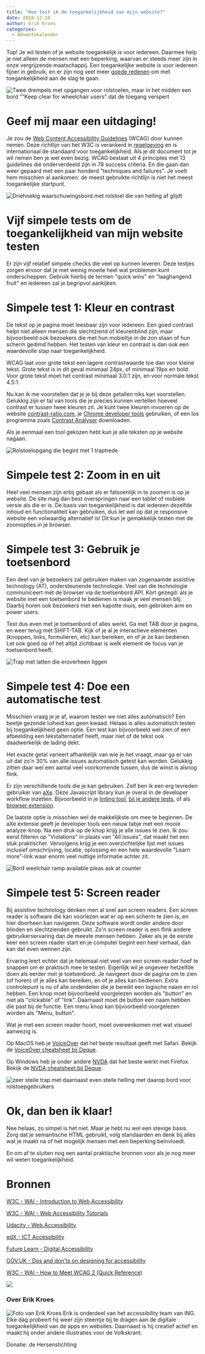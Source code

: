 ```yaml
---
title: "Hoe test ik de toegankelijkheid van mijn website?"
date: 2018-12-10
author: Erik Kroes
categories: 
  - Adventskalender
---
```

Top! Je wil testen of je website toegankelijk is voor iedereen. Daarmee help je niet alleen de mensen met een beperking, waarvan er steeds meer zijn in onze vergrijzende maatschappij. Een toegankelijke website is voor iedereen fijner in gebruik, en er zijn nog veel meer [goede redenen](https://www.w3.org/WAI/bcase/Overview) om met toegankelijkheid aan de slag te gaan.

![Twee drempels met opgangen voor rolstoelen, maar in het midden een bord “”Keep clear for wheelchair users” dat de toegang verspert](/_img/adventskalender/toegankelijkheid-testen/keep-clear-accessibility-fail.jpg)

# Geef mij maar een uitdaging!

Je zou de [Web Content Accessibility Guidelines](https://www.w3.org/TR/WCAG/) (WCAG) door kunnen nemen. Deze richtlijn van het W3C is verankerd in [regelgeving](https://www.w3.org/WAI/policies/) en is internationaal de standaard voor toegankelijkheid. Als je dit document tot je wil nemen ben je wel even bezig. WCAG bestaat uit 4 principles met 13 guidelines die onderverdeeld zijn in 78 success criteria. En die gaan dan weer gepaard met een paar honderd "techniques and failures". Je voelt hem misschien al aankomen: de meest gebruikte richtlijn is niet het meest toegankelijke startpunt.

![Driehoekig waarschuwingsbord met rolstoel die van helling af glijdt](/_img/adventskalender/toegankelijkheid-testen/wheelchair-sign.jpg)

# Vijf simpele tests om de toegankelijkheid van mijn website testen

Er zijn vijf relatief simpele checks die veel op kunnen leveren. Deze testjes zorgen ervoor dat je met weinig moeite heel wat problemen kunt onderscheppen. Gebruik hierbij de termen "quick wins" en "laaghangend fruit" en iedereen zal je begripvol aankijken.

# Simpele test 1: Kleur en contrast

De tekst op je pagina moet leesbaar zijn voor iedereen. Een goed contrast helpt niet alleen mensen die slechtziend of kleurenblind zijn, maar bijvoorbeeld ook bezoekers die met hun mobieltje in de zon staan of hun scherm gedimd hebben. Het testen van kleur en contrast is dan ook een waardevolle stap naar toegankelijkheid.

WCAG laat voor grote tekst een lagere contrastwaarde toe dan voor kleine tekst. Grote tekst is in dit geval minimaal 24px, of minimaal 19px en bold. Voor grote tekst moet het contrast minimaal 3.0:1 zijn, en voor normale tekst 4.5:1.

Nu kan ik me voorstellen dat je je bij deze getallen niks kan voorstellen. Gelukkig zijn er tal van tools die je precies kunnen vertellen hoeveel contrast er tussen twee kleuren zit. Je kunt twee kleuren invoeren op de website [contrast-ratio.com](https://contrast-ratio.com/), je [Chrome developer tools](https://developers.google.com/web/updates/2018/01/devtools#contrast) gebruiken, of een los programma zoals [Contrast Analyser](https://developer.paciellogroup.com/resources/contrastanalyser/) downloaden.

Als je eenmaal een tool gekozen hebt kun je alle teksten op je website nagaan.

![Rolstoelopgang die begint met 1 traptrede](/_img/adventskalender/toegankelijkheid-testen/ally.jpg)

# Simpele test 2: Zoom in en uit

Heel veel mensen zijn erbij gebaat als er fatsoenlijk in te zoomen is op je website. De site mag dan best overspringen naar een tablet of mobiele versie als die er is. De basis van toegankelijkheid is dat iedereen dezelfde inhoud en functionaliteit kan gebruiken, dus let wel op dat je responsive website een volwaardig alternatief is! Dit kun je gemakkelijk testen met de zoomopties in je browser.

# Simpele test 3: Gebruik je toetsenbord

Een deel van je bezoekers zal gebruiken maken van zogenaamde assistive technology (AT), ondersteunende technologie. Veel van die technologie communiceert met de browser via de toetsenbord API. Kort gezegd: als je website met een toetsenbord te bedienen is maak je veel mensen blij. Daarbij horen ook bezoekers met een kapotte muis, een gebroken arm en power users.

Test dus even met je toetsenbord of alles werkt. Ga met TAB door je pagina, en weer terug met SHIFT-TAB. Kijk of je al je interactieve elementen (knoppen, links, formulieren, etc) kan bereiken, en of je ze kan bedienen. Let ook goed op of het altijd zichtbaar is welk element de focus van je toetsenbord heeft.

![Trap met latten die eroverheen liggen](/_img/adventskalender/toegankelijkheid-testen/lb-prague-kunta-hora-14.jpg)

# Simpele test 4: Doe een automatische test

Misschien vraag je je af, waarom testen we niet alles automatisch? Een beetje gezonde luiheid kan geen kwaad. Helaas is alles automatisch testen bij toegankelijkheid geen optie. Een test kan bijvoorbeeld wel zien of een afbeelding een tekstalternatief heeft, maar niet of de tekst ook daadwerkelijk de lading dekt.

Het exacte getal varieert afhankelijk van wie je het vraagt, maar ga er van uit dat zo'n 30% van alle issues automatisch getest kan worden. Gelukkig zitten daar wel een aantal veel voorkomende tussen, dus de winst is alsnog flink.

Er zijn verschillende tools die je kan gebruiken. Zelf ben ik een erg tevreden gebruiker van [aXe](https://www.deque.com/axe/). Deze Javascript library kun je overal in de developer workflow inzetten. Bijvoorbeeld in je [linting tool](https://webhint.io/docs/user-guide/hints/hint-axe/), [bij je andere tests](https://github.com/dequelabs/axe-core/tree/develop/doc/examples), of als [browser extension](http://bitly.com/aXe-Chrome).

De laatste optie is misschien wel de makkelijkste om mee te beginnen. De aXe extensie geeft je developer tools een nieuw tabje met een mooie analyze-knop. Na een druk op de knop krijg je alle issues te zien. Ik zou eerst filteren op "Violations" in plaats van "All issues", dat maakt het een stuk praktischer. Vervolgens krijg je een overzichtelijke lijst met issues inclusief omschrijving, locatie, oplossing en een hele waardevolle "Learn more"-link waar enorm veel nuttige informatie achter zit.

![Bord weelchair ramp available pleas ask at counter](/_img/adventskalender/toegankelijkheid-testen/1514154-408320525965919-1541568371-n-grande.jpg)

# Simpele test 5: Screen reader

Bij assistive technology denken men al snel aan screen readers. Een screen reader is software die kan voorlezen wat er op een scherm te zien is, en hier doorheen kan navigeren. Deze software wordt onder andere door blinden en slechtzienden gebruikt. Zo'n screen reader is een flink andere gebruikerservaring dan de meeste mensen hebben. Zeker als je de eerste keer een screen reader start en je computer begint een heel verhaal, dan kan dat even wennen zijn.

Ervaring leert echter dat je helemaal niet veel van een screen reader hoef te snappen om er praktisch mee te testen. Eigenlijk wil je ongeveer hetzelfde doen als eerder met je toetsenbord. Je navigeert door de pagina om te zien (of horen) of je alles kan bereiken, en of je alles kan bedienen. Extra controlepunt is nu of alle onderdelen die je bereikt een logische naam en rol hebben. Een knop moet bijvoorbeeld voorgelezen worden als "button" en niet als "clickable" of "link". Daarnaast moet de button een naam hebben die past bij de functie. Een menu knop kan bijvoorbeeld voorgelezen worden als "Menu, button".

Wat je met een screen reader hoort, moet overeenkomen met wat visueel aanwezig is.

Op MacOS heb je [VoiceOver](https://www.apple.com/lae/accessibility/mac/vision/) dat het beste resultaat geeft met Safari. Bekijk de [VoiceOver cheatsheet bij Deque](https://dequeuniversity.com/screenreaders/voiceover-keyboard-shortcuts).

Op Windows heb je onder andere [NVDA](https://www.nvaccess.org/) dat het beste werkt met Firefox. Bekijk de [NVDA cheatsheet bij Deque](https://dequeuniversity.com/screenreaders/nvda-keyboard-shortcuts).

![zeer steile trap met daarnaast even steile helling met daarop bord voor rolstoepgebruikers](/_img/adventskalender/toegankelijkheid-testen/m3ed6g0adn001.jpg)

# Ok, dan ben ik klaar!

Nee helaas, zo simpel is het niet. Maar je hebt nu wel een stevige basis. Zorg dat je semantische HTML gebruikt, volg standaarden en denk bij alles wat je maakt na of het mogelijk mensen met een beperking beïnvloedt.

En om af te sluiten nog een aantal praktische bronnen voor als je nog meer wil weten toegankelijkheid.

# Bronnen

[W3C - WAI - Introduction to Web Accessibility](https://www.w3.org/WAI/fundamentals/accessibility-intro/)

[W3C - WAI - Web Accessibility Tutorials](https://www.w3.org/WAI/tutorials/)

[Udacity - Web Accessibility](https://www.udacity.com/course/web-accessibility--ud891)

[edX - ICT Accessibility](https://www.edx.org/course/information-communication-technology-ict-gtx-ict100x)

[Future Learn - Digital Accessibility](https://www.futurelearn.com/courses/digital-accessibility)

[GOV.UK - Dos and don'ts on designing for accessibility](https://accessibility.blog.gov.uk/2016/09/02/dos-and-donts-on-designing-for-accessibility/)

[W3C - WAI - How to Meet WCAG 2 (Quick Reference)](https://www.w3.org/WAI/WCAG21/quickref/)

![](/_img/adventskalender/toegankelijkheid-testen/title-describes-topic-or-purpose.jpeg)

### Over Erik Kroes
<img src="/_img/adventskalender/erik.jpg" alt="Foto van Erik Kroes" class="floating-portrait" /> 
Erik is onderdeel van het accessibility team van ING. Elke dag probeert hij weer zijn steentje bij te dragen aan de digitale toegankelijkheid van de apps en websites. Daarnaast is hij creatief actief en maakt hij onder andere illustraties voor de Volkskrant.

Donatie: de Hersenstichting
